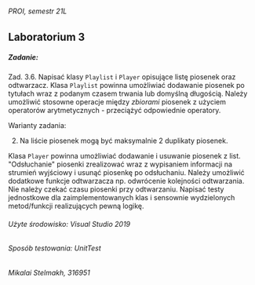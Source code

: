 ###### PROI, semestr 21L

## Laboratorium 3

##### Zadanie:

Zad. 3.6.
 Napisać klasy `Playlist` i `Player` opisujące listę piosenek oraz odtwarzacz.
 Klasa `Playlist` powinna umożliwiać dodawanie piosenek po tytułach wraz z podanym czasem trwania lub domyślną długością.
 Należy umożliwić stosowne operacje między *zbiorami* piosenek z użyciem operatorów arytmetycznych - przeciążyć odpowiednie operatory.

Warianty zadania:

2. Na liście piosenek mogą być maksymalnie 2 duplikaty piosenek.

Klasa `Player` powinna umożliwiać dodawanie i usuwanie piosenek z list.
 "Odsłuchanie" piosenki zrealizować wraz z wypisaniem informacji na strumień wyjściowy i usunąć piosenkę po odsłuchaniu.
 Należy umożliwić dodatkowe funkcje odtwarzacza np. odwrócenie kolejności odtwarzania.
 Nie należy czekać czasu piosenki przy odtwarzaniu.
 Napisać testy jednostkowe dla zaimplementowanych klas i sensownie wydzielonych metod/funkcji realizujących pewną logikę.


###### Użyte środowisko: Visual Studio 2019

###### Sposób testowania: UnitTest

###### Mikalai Stelmakh, 316951
